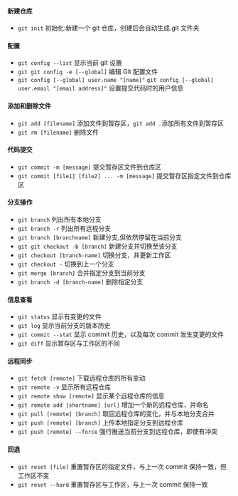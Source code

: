 #### 新建仓库

- `git init`
  初始化:新建一个 git 仓库，创建后会自动生成.git 文件夹

#### 配置

- `git config --list`
  显示当前 git 设置
- `git git config -e [--global]`
  编辑 Git 配置文件
- `git config [--global] user.name "[name]"`
  `git config [--global] user.email "[email address]"`
  设置提交代码时的用户信息

#### 添加和删除文件

- `git add [filename]`
  添加文件到暂存区，`git add .`添加所有文件到暂存区
- `git rm [filename]`
  删除文件

#### 代码提交

- `git commit -m [message]`
  提交暂存区文件到仓库区
- `git commit [file1] [file2] ... -m [message]`
  提交暂存区指定文件到仓库区

#### 分支操作

- `git branch`
  列出所有本地分支
- `git branch -r`
  列出所有远程分支
- `git branch [branchname]`
  新建分支,但依然停留在当前分支
- `git git checkout -b [branch]`
  新建分支并切换至该分支
- `git checkout [branch-name]`
  切换分支，并更新工作区
- `git checkout -`
  切换到上一个分支
- `git merge [branch]`
  合并指定分支到当前分支
- `git branch -d [branch-name]`
  删除指定分支

#### 信息查看

- `git status`
  显示有变更的文件
- `git log`
  显示当前分支的版本历史
- `git commit --stat`
  显示 commit 历史，以及每次 commit 发生变更的文件
- `git diff`
  显示暂存区与工作区的不同

#### 远程同步

- `git fetch [remote]`
  下载远程仓库的所有变动
- `git remote -v`
  显示所有远程仓库
- `git remote show [remote]`
  显示某个远程仓库的信息
- `git remote add [shortname] [url]`
  增加一个新的远程仓库，并命名
- `git pull [remote] [branch]`
  取回远程仓库的变化，并与本地分支合并
- `git push [remote] [branch]`
  上传本地指定分支到远程仓库
- `git push [remote] --force`
  强行推送当前分支到远程仓库，即使有冲突

#### 回退

- `git reset [file]`
  重置暂存区的指定文件，与上一次 commit 保持一致，但工作区不变
- `git reset --hard`
  重置暂存区与工作区，与上一次 commit 保持一致
